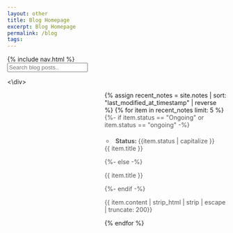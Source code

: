 ```yaml
---
layout: other
title: Blog Homepage
excerpt: Blog Homepage
permalink: /blog
tags:
---
```

<div id = "sidebar">
	<nav>{% include nav.html %}</nav>
	<!-- HTML elements for search -->
	<input type="text" id="search-input" placeholder="Search blog posts..">
	<ul id="results-container"></ul>
	<!-- or without installing anything -->
	<script src="https://unpkg.com/simple-jekyll-search@latest/dest/simple-jekyll-search.min.js">
		var sjs = SimpleJekyllSearch({
			searchInput: document.getElementById('search-input'),
			resultsContainer: document.getElementById('results-container'),
			json: '/search.json'
			searchResultTemplate: '<li><a href="{{ site.url }}{url}">{title}</a></li>'
		})
	</script>
	
<\div>

<div class = "display">
	<ul>
	  {% assign recent_notes = site.notes | sort: "last_modified_at_timestamp" | reverse %}
	  {% for item in recent_notes limit: 5 %}
	    <div class="feed-title-excerpt-block disable-select" data-url="{{site.url}}{{item.url}}">
	            <a href="{{ item.url }}" style="text-decoration: none; color: #555555;">
	            {%- if item.status == "Ongoing" or item.status == "ongoing" -%}
	                <ul style="padding-left: 20px; margin-top: 20px;" class="tags">
	                    <li style="padding: 0 5px; border-radius: 10px;" class="tag"><b>Status: </b>{{item.status | capitalize }}</li>
	                </ul>
	                <p style="margin-top: 0px;" class="feed-title">{{ item.title }}</p>
	            {%- else -%}
	                <p class="feed-title">{{ item.title }}</p>
	            {%- endif -%}
	                <p class="feed-excerpt">{{ item.content | strip_html | strip | escape | truncate: 200}}</p>
	            </a>
	        </div>
	  {% endfor %}
	</ul>
</div>

<style>
	.sidebar {
		height: 100%;
		width: 200px;
		position: fixed;
		z-index: 1;
		top: 0;
		left: 0;
		background-color: #98bd95;
		overflow-x: hidden;
		padding-top: 10px;
	}
	.display {
		margin-left: 200px;
	}
</style>
